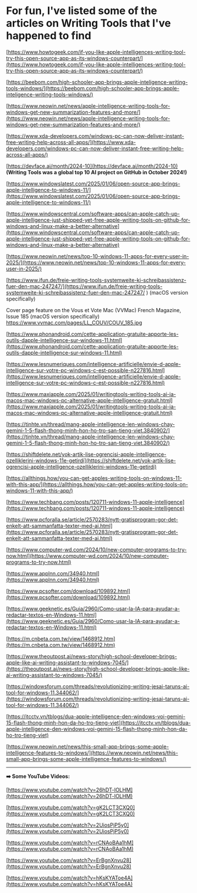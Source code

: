 # For fun, I've listed some of the articles on Writing Tools that I've happened to find

[https://www.howtogeek.com/if-you-like-apple-intelligences-writing-tool-try-this-open-source-app-as-its-windows-counterpart/](https://www.howtogeek.com/if-you-like-apple-intelligences-writing-tool-try-this-open-source-app-as-its-windows-counterpart/)

[https://beebom.com/high-schooler-app-brings-apple-inteligence-writing-tools-windows/](https://beebom.com/high-schooler-app-brings-apple-inteligence-writing-tools-windows/)

[https://www.neowin.net/news/apple-intelligence-writing-tools-for-windows-get-new-summarization-features-and-more/](https://www.neowin.net/news/apple-intelligence-writing-tools-for-windows-get-new-summarization-features-and-more/)

[https://www.xda-developers.com/windows-pc-can-now-deliver-instant-free-writing-help-across-all-apps/](https://www.xda-developers.com/windows-pc-can-now-deliver-instant-free-writing-help-across-all-apps/)

[https://devface.ai/month/2024-10](https://devface.ai/month/2024-10) **(Writing Tools was a global top 10 AI project on GitHub in October 2024!)**

[https://www.windowslatest.com/2025/01/06/open-source-app-brings-apple-intelligence-to-windows-11/](https://www.windowslatest.com/2025/01/06/open-source-app-brings-apple-intelligence-to-windows-11/)

[https://www.windowscentral.com/software-apps/can-apple-catch-up-apple-intelligence-just-shipped-yet-free-apple-writing-tools-on-github-for-windows-and-linux-make-a-better-alternative](https://www.windowscentral.com/software-apps/can-apple-catch-up-apple-intelligence-just-shipped-yet-free-apple-writing-tools-on-github-for-windows-and-linux-make-a-better-alternative)

[https://www.neowin.net/news/top-10-windows-11-apps-for-every-user-in-2025/](https://www.neowin.net/news/top-10-windows-11-apps-for-every-user-in-2025/)

[https://www.ifun.de/freie-writing-tools-systemweite-ki-schreibassistenz-fuer-den-mac-247247/](https://www.ifun.de/freie-writing-tools-systemweite-ki-schreibassistenz-fuer-den-mac-247247/
) (macOS version specifically)

Cover page feature on the Vous et Vote Mac (VVMac) French Magazine, Issue 185 (macOS version specifically)
https://www.vvmac.com/pages/LL_COUV/COUV_185.jpg

[https://www.phonandroid.com/cette-application-gratuite-apporte-les-outils-dapple-intelligence-sur-windows-11.html](https://www.phonandroid.com/cette-application-gratuite-apporte-les-outils-dapple-intelligence-sur-windows-11.html)

[https://www.lesnumeriques.com/intelligence-artificielle/envie-d-apple-intelligence-sur-votre-pc-windows-c-est-possible-n227816.html](https://www.lesnumeriques.com/intelligence-artificielle/envie-d-apple-intelligence-sur-votre-pc-windows-c-est-possible-n227816.html)

[https://www.maxiapple.com/2025/01/writingtools-writing-tools-ai-ia-macos-mac-windows-pc-alternative-apple-intelligence-gratuit.html](https://www.maxiapple.com/2025/01/writingtools-writing-tools-ai-ia-macos-mac-windows-pc-alternative-apple-intelligence-gratuit.html)

[https://tinhte.vn/thread/mang-apple-intelligence-len-windows-chay-gemini-1-5-flash-thong-minh-hon-ho-tro-san-tieng-viet.3840902/](https://tinhte.vn/thread/mang-apple-intelligence-len-windows-chay-gemini-1-5-flash-thong-minh-hon-ho-tro-san-tieng-viet.3840902/)

[https://shiftdelete.net/yok-artik-lise-ogrencisi-apple-intelligence-ozelliklerini-windows-11e-getirdi](https://shiftdelete.net/yok-artik-lise-ogrencisi-apple-intelligence-ozelliklerini-windows-11e-getirdi)

[https://allthings.how/you-can-get-apples-writing-tools-on-windows-11-with-this-app/](https://allthings.how/you-can-get-apples-writing-tools-on-windows-11-with-this-app/)

[https://www.techbang.com/posts/120711-windows-11-apple-intelligence](https://www.techbang.com/posts/120711-windows-11-apple-intelligence)

[https://www.pcforalla.se/article/2570283/nytt-gratisprogram-gor-det-enkelt-att-sammanfatta-texter-med-ai.html](https://www.pcforalla.se/article/2570283/nytt-gratisprogram-gor-det-enkelt-att-sammanfatta-texter-med-ai.html)

[https://www.computer-wd.com/2024/10/new-computer-programs-to-try-now.html](https://www.computer-wd.com/2024/10/new-computer-programs-to-try-now.html)

[https://www.applnn.com/34940.html](https://www.applnn.com/34940.html)

[https://www.pcsofter.com/download/109892.html](https://www.pcsofter.com/download/109892.html)

[https://www.geeknetic.es/Guia/2960/Como-usar-la-IA-para-ayudar-a-redactar-textos-en-Windows-11.html](https://www.geeknetic.es/Guia/2960/Como-usar-la-IA-para-ayudar-a-redactar-textos-en-Windows-11.html)

[https://m.cnbeta.com.tw/view/1468912.htm](https://m.cnbeta.com.tw/view/1468912.htm)

[https://www.theoutpost.ai/news-story/high-school-developer-brings-apple-like-ai-writing-assistant-to-windows-7045/](https://theoutpost.ai/news-story/high-school-developer-brings-apple-like-ai-writing-assistant-to-windows-7045/)

[https://windowsforum.com/threads/revolutionizing-writing-jesai-taruns-ai-tool-for-windows-11.344062/](https://windowsforum.com/threads/revolutionizing-writing-jesai-taruns-ai-tool-for-windows-11.344062/)

[https://itcctv.vn/tblogs/dua-apple-intelligence-den-windows-voi-gemini-15-flash-thong-minh-hon-da-ho-tro-tieng-viet](https://itcctv.vn/tblogs/dua-apple-intelligence-den-windows-voi-gemini-15-flash-thong-minh-hon-da-ho-tro-tieng-viet)

[https://www.neowin.net/news/this-small-app-brings-some-apple-intelligence-features-to-windows/](https://www.neowin.net/news/this-small-app-brings-some-apple-intelligence-features-to-windows/)

---

**➡️ Some YouTube Videos:**

[https://www.youtube.com/watch?v=26hDT-lOLHM](https://www.youtube.com/watch?v=26hDT-lOLHM)  
  
[https://www.youtube.com/watch?v=gK2LCT3CXQ0](https://www.youtube.com/watch?v=gK2LCT3CXQ0)  
  
[https://www.youtube.com/watch?v=2UiosPjP5y0](https://www.youtube.com/watch?v=2UiosPjP5y0)  
  
[https://www.youtube.com/watch?v=rCNAoBAa1hM](https://www.youtube.com/watch?v=rCNAoBAa1hM)  
  
[https://www.youtube.com/watch?v=ErBgnXnvu28](https://www.youtube.com/watch?v=ErBgnXnvu28)  
  
[https://www.youtube.com/watch?v=hKsKYAToe4A](https://www.youtube.com/watch?v=hKsKYAToe4A)

